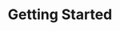 ---
#Delimiter files are used to separate the list of documentation pages into sections.
title: "Getting Started"
type: delimiter
weight: 1 # Change this weight to change order of sections
sitemapExclude: True
_build:
  list: never
  publishResources: false
  render: never
---